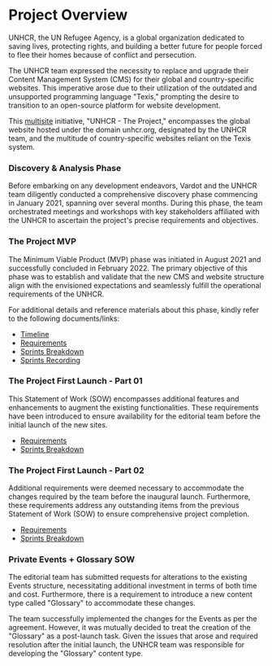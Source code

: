 # Project Overview

UNHCR, the UN Refugee Agency, is a global organization dedicated to saving lives, protecting rights, and building a better future for people forced to flee their homes because of conflict and persecution.

The UNHCR team expressed the necessity to replace and upgrade their Content Management System (CMS) for their global and country-specific websites. This imperative arose due to their utilization of the outdated and unsupported programming language "Texis," prompting the desire to transition to an open-source platform for website development.

This [multisite](developers/unhcr-multisite-setup/) initiative, "UNHCR - The Project," encompasses the global website hosted under the domain unhcr.org, designated by the UNHCR team, and the multitude of country-specific websites reliant on the Texis system.

### Discovery & Analysis Phase

Before embarking on any development endeavors, Vardot and the UNHCR team diligently conducted a comprehensive discovery phase commencing in January 2021, spanning over several months. During this phase, the team orchestrated meetings and workshops with key stakeholders affiliated with the UNHCR to ascertain the project's precise requirements and objectives.

### The Project MVP

The Minimum Viable Product (MVP) phase was initiated in August 2021 and successfully concluded in February 2022. The primary objective of this phase was to establish and validate that the new CMS and website structure align with the envisioned expectations and seamlessly fulfill the operational requirements of the UNHCR.

For additional details and reference materials about this phase, kindly refer to the following documents/links:

* [Timeline](https://docs.google.com/spreadsheets/d/1ZZlIksrzvbk0nf9uK3GolJ1x2YBKQhPWgEXwedFJ8Ss/edit#gid=1946711089)
* [Requirements](https://docs.google.com/spreadsheets/d/1V29KPM6o0gHfqj8in42DXgCatVlA_KUhpuaJq8alKmg/edit#gid=1857410408)
* [Sprints Breakdown](https://docs.google.com/spreadsheets/d/1XIzGXGxkG5w5uQxxR8W08uma23W2DEAg4KO-r2rj4Rg/edit#gid=1868404062)
* [Sprints Recording](https://docs.google.com/spreadsheets/d/1XIzGXGxkG5w5uQxxR8W08uma23W2DEAg4KO-r2rj4Rg/edit#gid=688301717)

### The Project First Launch - Part 01

This Statement of Work (SOW) encompasses additional features and enhancements to augment the existing functionalities. These requirements have been introduced to ensure availability for the editorial team before the initial launch of the new sites.

* [Requirements](https://docs.google.com/spreadsheets/d/1Qbc90d8jwvAxbr4zdQEJjU2PWyU9wsjHlwHEWHfSJ-8/edit#gid=964829149)
* [Sprints Breakdown](https://docs.google.com/spreadsheets/d/1Qbc90d8jwvAxbr4zdQEJjU2PWyU9wsjHlwHEWHfSJ-8/edit#gid=1507551724)

### The Project First Launch - Part 02

Additional requirements were deemed necessary to accommodate the changes required by the team before the inaugural launch. Furthermore, these requirements address any outstanding items from the previous Statement of Work (SOW) to ensure comprehensive project completion.

* [Requirements](https://docs.google.com/spreadsheets/d/1Qbc90d8jwvAxbr4zdQEJjU2PWyU9wsjHlwHEWHfSJ-8/edit#gid=963244015)
* [Sprints Breakdown](https://docs.google.com/spreadsheets/d/1Qbc90d8jwvAxbr4zdQEJjU2PWyU9wsjHlwHEWHfSJ-8/edit#gid=811748764)

### Private Events + Glossary SOW

The editorial team has submitted requests for alterations to the existing Events structure, necessitating additional investment in terms of both time and cost. Furthermore, there is a requirement to introduce a new content type called "Glossary" to accommodate these changes.

The team successfully implemented the changes for the Events as per the agreement. However, it was mutually decided to treat the creation of the "Glossary" as a post-launch task. Given the issues that arose and required resolution after the initial launch, the UNHCR team was responsible for developing the "Glossary" content type.

